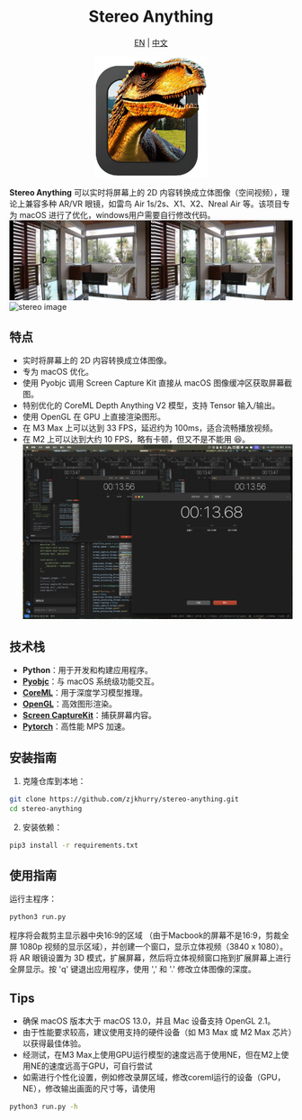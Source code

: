 <div align="center">

<h1> Stereo Anything </h1>

[EN](../readme.md) | [中文](readme_cn.md)

<img src="../img/icon.png" alt="ico" style="width: 200px; height: auto;">

</div>

**Stereo Anything** 可以实时将屏幕上的 2D 内容转换成立体图像（空间视频），理论上兼容多种 AR/VR 眼镜，如雷鸟 Air 1s/2s、X1、X2、Nreal Air 等。该项目专为 macOS 进行了优化，windows用户需要自行修改代码。
![stereo image](../img/1.jpeg)
![stereo image](../img/2.gif)

## 特点
- 实时将屏幕上的 2D 内容转换成立体图像。
- 专为 macOS 优化。
- 使用 Pyobjc 调用 Screen Capture Kit 直接从 macOS 图像缓冲区获取屏幕截图。
- 特别优化的 CoreML Depth Anything V2 模型，支持 Tensor 输入/输出。
- 使用 OpenGL 在 GPU 上直接渲染图形。
- 在 M3 Max 上可以达到 33 FPS，延迟约为 100ms，适合流畅播放视频。
- 在 M2 上可以达到大约 10 FPS，略有卡顿，但又不是不能用 :satisfied:。
![delay](../img/delay.jpeg)

## 技术栈
- **Python**：用于开发和构建应用程序。
- **[Pyobjc](https://github.com/ronaldoussoren/pyobjc/tree/master)**：与 macOS 系统级功能交互。
- **[CoreML](https://github.com/apple/coremltools/tree/main)**：用于深度学习模型推理。
- **[OpenGL](https://pyopengl.sourceforge.net/)**：高效图形渲染。
- **[Screen CaptureKit](https://developer.apple.com/documentation/screencapturekit?language=objc)**：捕获屏幕内容。
- **[Pytorch](https://pytorch.ac.cn/)**：高性能 MPS 加速。
  
## 安装指南
1. 克隆仓库到本地：
```bash
git clone https://github.com/zjkhurry/stereo-anything.git
cd stereo-anything
```
2. 安装依赖：
```bash
pip3 install -r requirements.txt
```

## 使用指南
运行主程序：
```bash
python3 run.py
```
程序将会裁剪主显示器中央16:9的区域 （由于Macbook的屏幕不是16:9，剪裁全屏 1080p 视频的显示区域），并创建一个窗口，显示立体视频（3840 x 1080）。将 AR 眼镜设置为 3D 模式，扩展屏幕，然后将立体视频窗口拖到扩展屏幕上进行全屏显示。按 'q' 键退出应用程序，使用 ',' 和 '.' 修改立体图像的深度。

## Tips
- 确保 macOS 版本大于 macOS 13.0，并且 Mac 设备支持 OpenGL 2.1。
- 由于性能要求较高，建议使用支持的硬件设备（如 M3 Max 或 M2 Max 芯片）以获得最佳体验。
- 经测试，在M3 Max上使用GPU运行模型的速度远高于使用NE，但在M2上使用NE的速度远高于GPU，可自行尝试
- 如需进行个性化设置，例如修改录屏区域，修改coreml运行的设备（GPU，NE），修改输出画面的尺寸等，请使用
```bash
python3 run.py -h
```